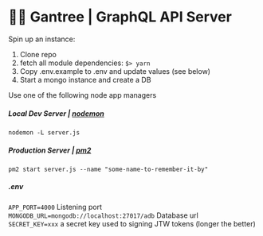 # 🏄‍♂️ Gantree | GraphQL API Server

Spin up an instance:

1. Clone repo
2. fetch all module dependencies: `$> yarn` 
3. Copy .env.example to .env and update values (see below)
4. Start a mongo instance and create a DB

Use one of the following node app managers

##### Local Dev Server | [nodemon](https://www.npmjs.com/package/nodemon)
`nodemon -L server.js` 

##### Production Server | [pm2](https://www.npmjs.com/package/pm2)
`pm2 start server.js --name "some-name-to-remember-it-by"`

##### .env
`APP_PORT=4000` Listening port  
`MONGODB_URL=mongodb://localhost:27017/adb`  Database url  
`SECRET_KEY=xxx` a secret key used to signing JTW tokens (longer the better)  